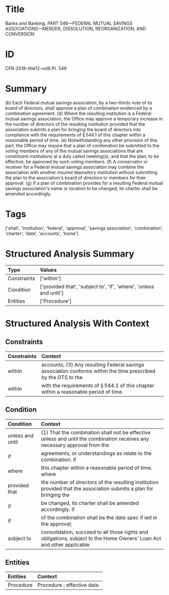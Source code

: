 # Title

 Banks and Banking. PART 546—FEDERAL MUTUAL SAVINGS ASSOCIATIONS—MERGER, DISSOLUTION, REORGANIZATION, AND CONVERSION


# ID

 CFR-2018-title12-vol6.Pt. 546


# Summary

(b) Each Federal mutual savings association, by a two-thirds vote of its board of directors, shall approve a plan of combination evidenced by a combination agreement.
(d) Where the resulting institution is a Federal mutual savings association, the Office may approve a temporary increase in the number of directors of the resulting institution provided that the association submits a plan for bringing the board of directors into compliance with the requirements of &#167;&#8201;544.1 of this chapter within a reasonable period of time.
(e) Notwithstanding any other provision of this part, the Office may require that a plan of combination be submitted to the voting members of any of the mutual savings associations that are constituent institutions at a duly called meeting(s), and that the plan, to be effective, be approved by such voting members.
(f) A conservator or receiver for a Federal mutual savings association may combine the association with another insured depository institution without submitting the plan to the association's board of directors or members for their approval.
(g) If a plan of combination provides for a resulting Federal mutual savings association's name or location to be changed, its charter shall be amended accordingly.


# Tags

['shall', 'institution', 'federal', 'approval', 'savings association', 'combination', 'charter', 'date', 'accounts', 'home']


# Structured Analysis Summary

| Type        | Values                                                             |
|:------------|:-------------------------------------------------------------------|
| Constraints | ['within']                                                         |
| Condition   | ['provided that', 'subject to', 'if', 'where', 'unless and until'] |
| Entities    | ['Procedure']                                                      |


# Structured Analysis With Context

 


## Constraints

| Constraints   | Context                                                                                                       |
|:--------------|:--------------------------------------------------------------------------------------------------------------|
| within        | accounts; (3) Any resulting Federal savings association conforms within the time prescribed by the OTS to the |
| within        | with the requirements of &#167;&#8201;544.1 of this chapter within  a reasonable period of time.              |


## Condition

| Condition        | Context                                                                                                                    |
|:-----------------|:---------------------------------------------------------------------------------------------------------------------------|
| unless and until | (1) That the combination shall not be effective  unless and until the combination receives any necessary approval from the |
| if               | agreements, or understandings as relate to the combination. if                                                             |
| where            | this chapter within a reasonable period of time. where                                                                     |
| provided that    | the number of directors of the resulting institution provided that the association submits a plan for bringing the         |
| if               | be changed, its charter shall be amended accordingly. if                                                                   |
| if               | of the combination shall be the date spec if ied in the approval;                                                          |
| subject to       | consolidation, succeed to all those rights and obligations, subject to the Home Owners' Loan Act and other applicable      |


## Entities

| Entities   | Context                     |
|:-----------|:----------------------------|
| Procedure  | Procedure ; effective date. |


